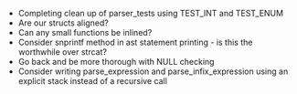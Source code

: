 - Completing clean up of parser_tests using TEST_INT and TEST_ENUM
- Are our structs aligned?
- Can any small functions be inlined?
- Consider snprintf method in ast statement printing - is this the worthwhile over strcat?
- Go back and be more thorough with NULL checking
- Consider writing parse_expression and parse_infix_expression using an explicit stack instead of a recursive call

